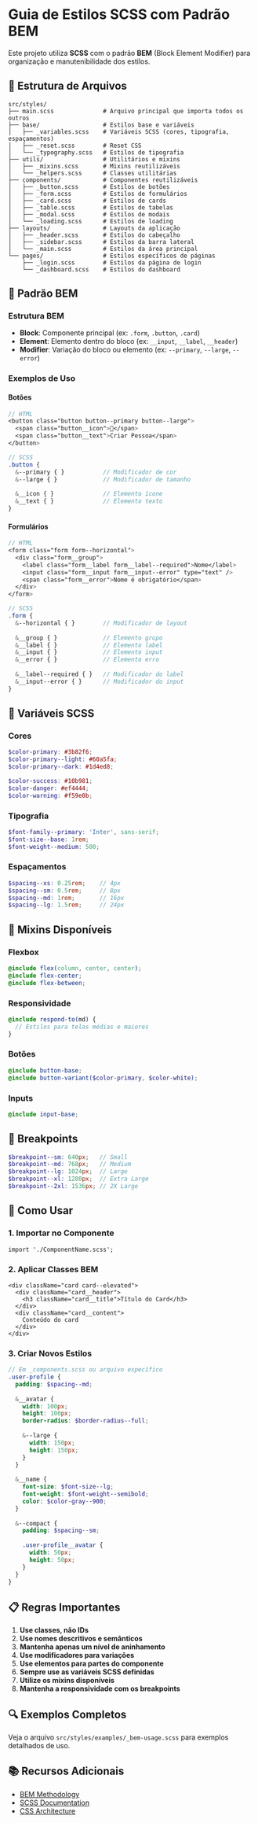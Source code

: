 # Guia de Estilos SCSS com Padrão BEM

Este projeto utiliza **SCSS** com o padrão **BEM** (Block Element Modifier) para organização e manutenibilidade dos estilos.

## 📁 Estrutura de Arquivos

```
src/styles/
├── main.scss              # Arquivo principal que importa todos os outros
├── base/                  # Estilos base e variáveis
│   ├── _variables.scss    # Variáveis SCSS (cores, tipografia, espaçamentos)
│   ├── _reset.scss        # Reset CSS
│   └── _typography.scss   # Estilos de tipografia
├── utils/                 # Utilitários e mixins
│   ├── _mixins.scss       # Mixins reutilizáveis
│   └── _helpers.scss      # Classes utilitárias
├── components/            # Componentes reutilizáveis
│   ├── _button.scss       # Estilos de botões
│   ├── _form.scss         # Estilos de formulários
│   ├── _card.scss         # Estilos de cards
│   ├── _table.scss        # Estilos de tabelas
│   ├── _modal.scss        # Estilos de modais
│   └── _loading.scss      # Estilos de loading
├── layouts/               # Layouts da aplicação
│   ├── _header.scss       # Estilos do cabeçalho
│   ├── _sidebar.scss      # Estilos da barra lateral
│   └── _main.scss         # Estilos da área principal
└── pages/                 # Estilos específicos de páginas
    ├── _login.scss        # Estilos da página de login
    └── _dashboard.scss    # Estilos do dashboard
```

## 🎯 Padrão BEM

### Estrutura BEM
- **Block**: Componente principal (ex: `.form`, `.button`, `.card`)
- **Element**: Elemento dentro do bloco (ex: `__input`, `__label`, `__header`)
- **Modifier**: Variação do bloco ou elemento (ex: `--primary`, `--large`, `--error`)

### Exemplos de Uso

#### Botões
```scss
// HTML
<button class="button button--primary button--large">
  <span class="button__icon">📝</span>
  <span class="button__text">Criar Pessoa</span>
</button>

// SCSS
.button {
  &--primary { }           // Modificador de cor
  &--large { }             // Modificador de tamanho
  
  &__icon { }              // Elemento ícone
  &__text { }              // Elemento texto
}
```

#### Formulários
```scss
// HTML
<form class="form form--horizontal">
  <div class="form__group">
    <label class="form__label form__label--required">Nome</label>
    <input class="form__input form__input--error" type="text" />
    <span class="form__error">Nome é obrigatório</span>
  </div>
</form>

// SCSS
.form {
  &--horizontal { }        // Modificador de layout
  
  &__group { }             // Elemento grupo
  &__label { }             // Elemento label
  &__input { }             // Elemento input
  &__error { }             // Elemento erro
  
  &__label--required { }   // Modificador do label
  &__input--error { }      // Modificador do input
}
```

## 🎨 Variáveis SCSS

### Cores
```scss
$color-primary: #3b82f6;
$color-primary--light: #60a5fa;
$color-primary--dark: #1d4ed8;

$color-success: #10b981;
$color-danger: #ef4444;
$color-warning: #f59e0b;
```

### Tipografia
```scss
$font-family--primary: 'Inter', sans-serif;
$font-size--base: 1rem;
$font-weight--medium: 500;
```

### Espaçamentos
```scss
$spacing--xs: 0.25rem;    // 4px
$spacing--sm: 0.5rem;     // 8px
$spacing--md: 1rem;       // 16px
$spacing--lg: 1.5rem;     // 24px
```

## 🔧 Mixins Disponíveis

### Flexbox
```scss
@include flex(column, center, center);
@include flex-center;
@include flex-between;
```

### Responsividade
```scss
@include respond-to(md) {
  // Estilos para telas médias e maiores
}
```

### Botões
```scss
@include button-base;
@include button-variant($color-primary, $color-white);
```

### Inputs
```scss
@include input-base;
```

## 📱 Breakpoints

```scss
$breakpoint--sm: 640px;   // Small
$breakpoint--md: 768px;   // Medium
$breakpoint--lg: 1024px;  // Large
$breakpoint--xl: 1280px;  // Extra Large
$breakpoint--2xl: 1536px; // 2X Large
```

## 🚀 Como Usar

### 1. Importar no Componente
```tsx
import './ComponentName.scss';
```

### 2. Aplicar Classes BEM
```tsx
<div className="card card--elevated">
  <div className="card__header">
    <h3 className="card__title">Título do Card</h3>
  </div>
  <div className="card__content">
    Conteúdo do card
  </div>
</div>
```

### 3. Criar Novos Estilos
```scss
// Em _components.scss ou arquivo específico
.user-profile {
  padding: $spacing--md;
  
  &__avatar {
    width: 100px;
    height: 100px;
    border-radius: $border-radius--full;
    
    &--large {
      width: 150px;
      height: 150px;
    }
  }
  
  &__name {
    font-size: $font-size--lg;
    font-weight: $font-weight--semibold;
    color: $color-gray--900;
  }
  
  &--compact {
    padding: $spacing--sm;
    
    .user-profile__avatar {
      width: 50px;
      height: 50px;
    }
  }
}
```

## 📋 Regras Importantes

1. **Use classes, não IDs**
2. **Use nomes descritivos e semânticos**
3. **Mantenha apenas um nível de aninhamento**
4. **Use modificadores para variações**
5. **Use elementos para partes do componente**
6. **Sempre use as variáveis SCSS definidas**
7. **Utilize os mixins disponíveis**
8. **Mantenha a responsividade com os breakpoints**

## 🔍 Exemplos Completos

Veja o arquivo `src/styles/examples/_bem-usage.scss` para exemplos detalhados de uso.

## 📚 Recursos Adicionais

- [BEM Methodology](http://getbem.com/)
- [SCSS Documentation](https://sass-lang.com/documentation)
- [CSS Architecture](https://css-tricks.com/css-architecture/)
